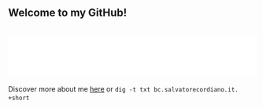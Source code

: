 ## Welcome to my GitHub!

<br/>

<div align="center">
    <a href="https://www.salvatorecordiano.it/">
        <img src="https://raw.githubusercontent.com/salvatorecordiano/salvatorecordiano/master/welcome.svg?sanitized=true&v=20201115" alt="Welcome to my GitHub!" />
    </a>
</div>

Discover more about me [here](https://www.salvatorecordiano.it) or `dig -t txt bc.salvatorecordiano.it. +short`
